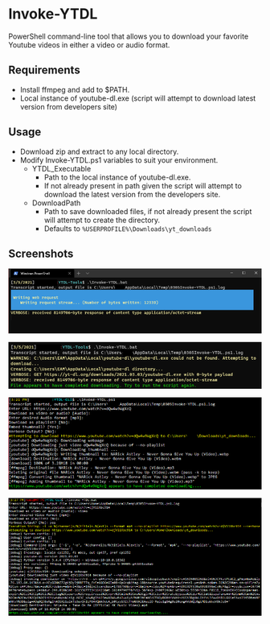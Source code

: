 # Invoke-YTDL
PowerShell command-line tool that allows you to download your favorite Youtube videos in either a video or audio format.

## Requirements
- Install ffmpeg and add to $PATH.
- Local instance of youtube-dl.exe (script will attempt to download latest version from developers site)

## Usage
* Download zip and extract to any local directory.
* Modify Invoke-YTDL.ps1 variables to suit your environment.
	* YTDL_Executable
		* Path to the local instance of youtube-dl.exe.
		* If not already present in path given the script will attempt to download the latest version from the developers site.
	* DownloadPath
		* Path to save downloaded files, if not already present the script will attempt to create the directory.
		* Defaults to `%USERPROFILE%\Downloads\yt_downloads`

## Screenshots
![Downloading youtube-dl.exe](https://github.com/BusyBread/YTDL-CLI/blob/main/images/downloading_youtube-dl.png)

![Completed youtube-dl.exe download](https://github.com/BusyBread/YTDL-CLI/blob/main/images/completed_downloading_youtube-dl.png)

![Downloaded audio file](https://github.com/BusyBread/YTDL-CLI/blob/main/images/download_audio_file.png)

![Downloaded video file (verbose)](https://github.com/BusyBread/YTDL-CLI/blob/main/images/download_video_file_verbose.png)
